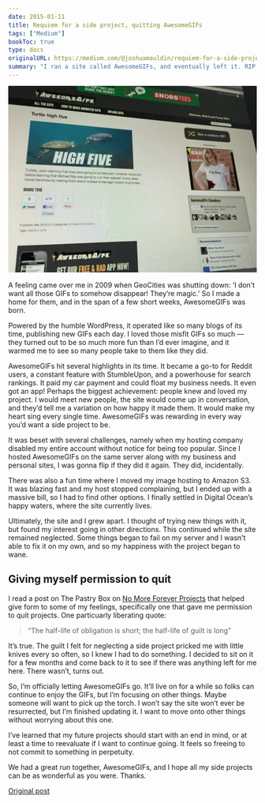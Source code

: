 ```yaml
---
date: 2015-01-11
title: Requiem for a side project, quitting AwesomeGIFs
tags: ["Medium"]
bookToc: true
type: docs
originalURL: https://medium.com/@joshuamauldin/requiem-for-a-side-project-quitting-awesomegifs-fc08a0e879df
summary: "I ran a site called AwesomeGIFs, and eventually left it. RIP."
---
```



![AwesomeGIFs Site](awesomegifs.webp)

A feeling came over me in 2009 when GeoCities was shutting down: ‘I don’t want all those GIFs to somehow disappear! They’re magic.’ So I made a home for them, and in the span of a few short weeks, AwesomeGIFs was born.

Powered by the humble WordPress, it operated like so many blogs of its time, publishing new GIFs each day. I loved those misfit GIFs so much — they turned out to be so much more fun than I’d ever imagine, and it warmed me to see so many people take to them like they did.

AwesomeGIFs hit several highlights in its time. It became a go-to for Reddit users, a constant feature with StumbleUpon, and a powerhouse for search rankings. It paid my car payment and could float my business needs. It even got an app! Perhaps the biggest achievement: people knew and loved my project. I would meet new people, the site would come up in conversation, and they’d tell me a variation on how happy it made them. It would make my heart sing every single time. AwesomeGIFs was rewarding in every way you’d want a side project to be.

It was beset with several challenges, namely when my hosting company disabled my entire account without notice for being too popular. Since I hosted AwesomeGIFs on the same server along with my business and personal sites, I was gonna flip if they did it again. They did, incidentally.

There was also a fun time where I moved my image hosting to Amazon S3. It was blazing fast and my host stopped complaining, but I ended up with a massive bill, so I had to find other options. I finally settled in Digital Ocean’s happy waters, where the site currently lives.

Ultimately, the site and I grew apart. I thought of trying new things with it, but found my interest going in other directions. This continued while the site remained neglected. Some things began to fail on my server and I wasn’t able to fix it on my own, and so my happiness with the project began to wane.

## Giving myself permission to quit

I read a post on The Pastry Box on [No More Forever Projects](https://the-pastry-box-project.net/diana-kimball/2014-march-5) that helped give form to some of my feelings, specifically one that gave me permission to quit projects. One particuarly liberating quote:

> “The half-life of obligation is short; the half-life of guilt is long”


It’s true. The guilt I felt for neglecting a side project pricked me with little knives every so often, so I knew I had to do something. I decided to sit on it for a few months and come back to it to see if there was anything left for me here. There wasn’t, turns out.

So, I’m officially letting AwesomeGIFs go. It’ll live on for a while so folks can continue to enjoy the GIFs, but I’m focusing on other things. Maybe someone will want to pick up the torch. I won’t say the site won’t ever be resurrected, but I’m finished updating it. I want to move onto other things without worrying about this one.

I’ve learned that my future projects should start with an end in mind, or at least a time to reevaluate if I want to continue going. It feels so freeing to not commit to something in perpetuity.

We had a great run together, AwesomeGIFs, and I hope all my side projects can be as wonderful as you were. Thanks.


[Original post](https://medium.com/@joshuamauldin/requiem-for-a-side-project-quitting-awesomegifs-fc08a0e879df)

